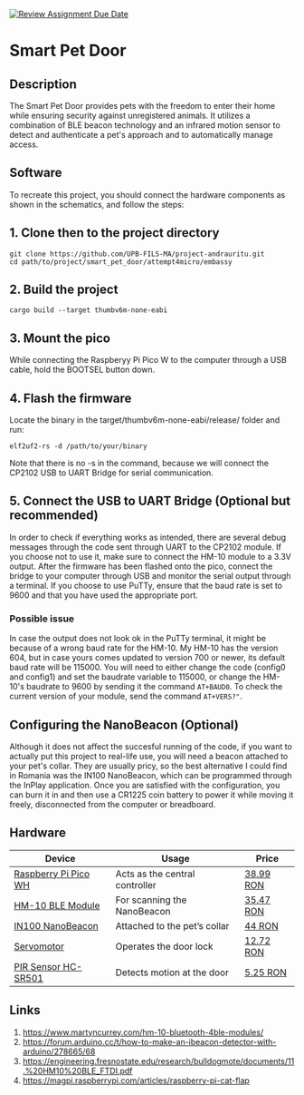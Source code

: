 [![Review Assignment Due Date](https://classroom.github.com/assets/deadline-readme-button-24ddc0f5d75046c5622901739e7c5dd533143b0c8e959d652212380cedb1ea36.svg)](https://classroom.github.com/a/l2EJ6P3t)
# Smart Pet Door

## Description
The Smart Pet Door provides pets with the freedom to enter their home while ensuring security against unregistered animals. It utilizes a combination of BLE beacon technology and an infrared motion sensor to detect and authenticate a pet's approach and to automatically manage access.

## Software
To recreate this project, you should connect the hardware components as shown in the schematics, and follow the steps:
## 1. Clone then to the project directory
```
git clone https://github.com/UPB-FILS-MA/project-andrauritu.git
cd path/to/project/smart_pet_door/attempt4micro/embassy 
```
## 2. Build the project
```
cargo build --target thumbv6m-none-eabi
```
## 3. Mount the pico 
While connecting the Raspberyy Pi Pico W to the computer through a USB cable,  hold the BOOTSEL button down. 

## 4. Flash the firmware
Locate the binary in the target/thumbv6m-none-eabi/release/ folder and run:
```
elf2uf2-rs -d /path/to/your/binary
```

Note that there is no -s in the command, because we will connect the CP2102 USB to UART Bridge for serial communication.

## 5. Connect the USB to UART Bridge (Optional but recommended)
In order to check if everything works as intended, there are several debug messages through the code sent through UART to the CP2102 module. If you choose not to use it, make sure to connect the HM-10 module to a 3.3V output. 
After the firmware has been flashed onto the pico, connect the bridge to your computer through USB and monitor the serial output through a terminal. If you choose to use PuTTy, ensure that the baud rate is set to 9600 and that you have used the appropriate port.

### Possible issue
In case the output does not look ok in the PuTTy terminal, it might be because of a wrong baud rate for the HM-10. My HM-10 has the version 604, but in case yours comes updated to version 700 or newer, its default baud rate will be 115000. You will need to either change the code (config0 and config1) and set the baudrate variable to 115000, or change the HM-10's baudrate to 9600 by sending it the command ``` AT+BAUD0 ```. 
To check the current version of your module, send the command ``` AT+VERS?" ```.

## Configuring the NanoBeacon (Optional)
Although it does not affect the succesful running of the code, if you want to actually put this project to real-life use, you will need a beacon attached to your pet's collar. They are usually pricy, so the best alternative I could find in Romania was the IN100 NanoBeacon, which can be programmed through the InPlay application. Once you are satisfied with the configuration, you can burn it in and then use a CR1225 coin battery to power it while moving it freely, disconnected from the computer or breadboard. 

## Hardware

| Device | Usage | Price |
|--------|--------|-------|
| [Raspberry Pi Pico WH](https://www.raspberrypi.com/documentation/microcontrollers/raspberry-pi-pico.html) | Acts as the central controller | [38.99 RON](https://www.optimusdigital.ro/ro/placi-raspberry-pi/12395-raspberry-pi-pico-wh.html?search_query=pico+wh&results=32) |
| [HM-10 BLE Module](https://people.ece.cornell.edu/land/courses/ece4760/PIC32/uart/HM10/DSD%20TECH%20HM-10%20datasheet.pdf) | For scanning the NanoBeacon | [35.47 RON](https://cleste.ro/modul-bluetooth-4-0-ble.html) |
| [IN100 NanoBeacon](https://cdn.sparkfun.com/assets/3/d/5/5/1/IN100-Datasheet.pdf) | Attached to the pet’s collar | [44 RON](https://www.robofun.ro/wireless/breakout-sparkfun-nanobeacon-in100.html) |
| [Servomotor](https://datasheetspdf.com/pdf-down/S/G/9/SG90-TowerPro.pdf) | Operates the door lock | [12.72 RON](https://cleste.ro/motor-servo-sg90-9g.html) |
| [PIR Sensor HC-SR501](https://www.mpja.com/download/31227sc.pdf) | Detects motion at the door | [5.25 RON](https://www.robofun.ro/pir/hc-sr501-pir-motion-sensor-module-green.html) |


## Links

1. https://www.martyncurrey.com/hm-10-bluetooth-4ble-modules/
2. https://forum.arduino.cc/t/how-to-make-an-ibeacon-detector-with-arduino/278665/68
3. https://engineering.fresnostate.edu/research/bulldogmote/documents/11.%20HM10%20BLE_FTDI.pdf
4. https://magpi.raspberrypi.com/articles/raspberry-pi-cat-flap
